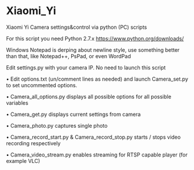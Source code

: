 # Xiaomi_Yi
Xiaomi Yi Camera settings&control via python (PC) scripts


For this script you need Python 2.7.x https://www.python.org/downloads/ 

Windows Notepad is derping about newline style, use something better than that, like Notepad++, PsPad, or even WordPad



Edit settings.py with your camera IP. No need to launch this script


• Edit options.txt (un/comment lines as needed) and launch Camera_set.py to set uncommented options.

• Camera_all_options.py displays all possible options for all possible variables

• Camera_get.py displays current settings from camera

• Camera_photo.py captures single photo

• Camera_record_start.py & Camera_record_stop.py starts / stops video recording respectively

• Camera_video_stream.py enables streaming for RTSP capable player (for example VLC)
